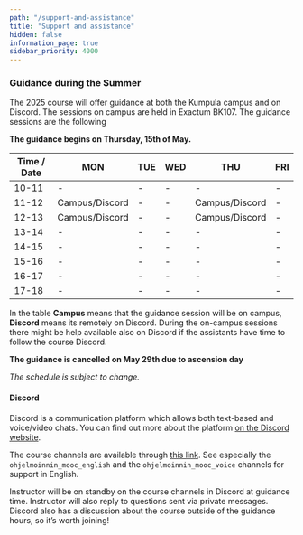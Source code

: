 ```yaml
---
path: "/support-and-assistance"
title: "Support and assistance"
hidden: false
information_page: true
sidebar_priority: 4000
---
```


### Guidance during the Summer

The 2025 course will offer guidance at both the Kumpula campus and on Discord. The sessions on campus are held in Exactum BK107. The guidance sessions are the following

**The guidance begins on Thursday, 15th of May.**

| Time / Date | MON | TUE | WED | THU | FRI |
|-----|----|----|----|----|----|
| 10-11 | - | - | - | - | - |
| 11-12 | Campus/Discord | - | - | Campus/Discord | - |
| 12-13 | Campus/Discord | - | - | Campus/Discord | - |
| 13-14 | - | - | - | - | - |
| 14-15 | - | - | - | - | - |
| 15-16 | - | - | - | - | - |
| 16-17 | - | - | - | - | - |
| 17-18 | - | - | - | - | - |

In the table **Campus** means that the guidance session will be on campus, **Discord** means its remotely on Discord. During the on-campus sessions there might be help available also on Discord if the assistants have time to follow the course Discord.

**The guidance is cancelled on May 29th due to ascension day**

*The schedule is subject to change.*

#### Discord

Discord is a communication platform which allows both text-based and voice/video chats. You can find out more about the platform [on the Discord website](https://discord.com/).

The course channels are available through [this link](https://study.cs.helsinki.fi/discord/join/ohjelmoinnin_mooc). See especially the `ohjelmoinnin_mooc_english` and the `ohjelmoinnin_mooc_voice` channels for support in English.

Instructor will be on standby on the course channels in Discord at guidance time. Instructor will also reply to questions sent via private messages. Discord also has a discussion about the course outside of the guidance hours, so it’s worth joining!
